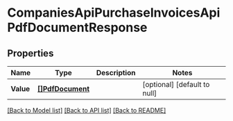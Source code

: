 # CompaniesApiPurchaseInvoicesApiPdfDocumentResponse

## Properties
Name | Type | Description | Notes
------------ | ------------- | ------------- | -------------
**Value** | [**[]PdfDocument**](pdfDocument.md) |  | [optional] [default to null]

[[Back to Model list]](../README.md#documentation-for-models) [[Back to API list]](../README.md#documentation-for-api-endpoints) [[Back to README]](../README.md)


